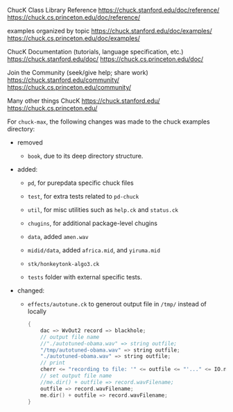 ChucK Class Library Reference
    https://chuck.stanford.edu/doc/reference/
    https://chuck.cs.princeton.edu/doc/reference/

examples organized by topic
    https://chuck.stanford.edu/doc/examples/
    https://chuck.cs.princeton.edu/doc/examples/

ChucK Documentation (tutorials, language specification, etc.)
    https://chuck.stanford.edu/doc/
    https://chuck.cs.princeton.edu/doc/

Join the Community (seek/give help; share work)
    https://chuck.stanford.edu/community/
    https://chuck.cs.princeton.edu/community/

Many other things ChucK
    https://chuck.stanford.edu/
    https://chuck.cs.princeton.edu/


For `chuck-max`, the following changes was made to the chuck examples directory:

- removed
    
    - `book`, due to its deep directory structure.

- added:
    
    - `pd`, for purepdata specific chuck files

    - `test`, for extra tests related to `pd-chuck`

    - `util`, for misc utilities such as `help.ck` and `status.ck`

    - `chugins`, for additional package-level chugins

    - `data`, added `amen.wav`
    
    - `midid/data`, added `africa.mid`, and `yiruma.mid`
    
    - `stk/honkeytonk-algo3.ck`
    
    - `tests` folder with external specific tests.
    
- changed:

    - `effects/autotune.ck` to generout output file in `/tmp/` instead of locally

        ```c++
        {
            dac => WvOut2 record => blackhole;
            // output file name
            //"./autotuned-obama.wav" => string outfile;
            "/tmp/autotuned-obama.wav" => string outfile;
            "./autotuned-obama.wav" => string outfile;
            // print
            cherr <= "recording to file: '" <= outfile <= "'..." <= IO.nl();
            // set output file name
            //me.dir() + outfile => record.wavFilename;
            outfile => record.wavFilename;
            me.dir() + outfile => record.wavFilename;
        }
        ```

